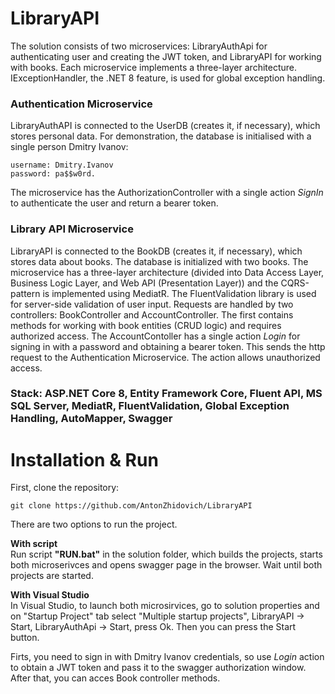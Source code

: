 # LibraryAPI

The solution consists of two microservices: LibraryAuthApi for authenticating user and creating the JWT token, and LibraryAPI for working with books. Each microservice implements a three-layer architecture. IExceptionHandler, the .NET 8 feature, is used for global exception handling.

### Authentication Microservice
LibraryAuthAPI is connected to the UserDB (creates it, if necessary), which stores personal data. For demonstration, the database is initialised with a single person Dmitry Ivanov:
```
username: Dmitry.Ivanov
password: pa$$w0rd.
``` 
The microservice has the AuthorizationController with a single action _SignIn_ to authenticate the user and return a bearer token.

### Library API Microservice
LibraryAPI is connected to the BookDB  (creates it, if necessary), which stores data about books. The database is initialized with two books. The microservice has a three-layer architecture (divided into Data Access Layer, Business Logic Layer, and Web API (Presentation Layer)) and the CQRS-pattern is implemented using MediatR. The FluentValidation library is used for server-side validation of user input. Requests are handled by two controllers: BookController and AccountController. The first contains methods for working with book entities (CRUD logic) and requires authorized access. The AccountContoller has a single action _Login_ for signing in with a password and obtaining a bearer token. This sends the http request to the Authentication Microservice. The action allows unauthorized access. 


### Stack: ASP.NET Core 8, Entity Framework Core, Fluent API, MS SQL Server, MediatR, FluentValidation, Global Exception Handling, AutoMapper, Swagger

# Installation & Run

First, clone the repository:
```
git clone https://github.com/AntonZhidovich/LibraryAPI
```
There are two options to run the project.

**With script** <br>
Run script **"RUN.bat"** in the solution folder, which builds the projects, starts both microserivces and opens swagger page in the browser. Wait until both projects are started.

**With Visual Studio** <br>
In Visual Studio, to launch both microsirvices, go to solution properties and on "Startup Project" tab select "Multiple startup projects", LibraryAPI -> Start, LibraryAuthApi -> Start, press Ok. 
Then you can press the Start button. 

Firts, you need to sign in with Dmitry Ivanov credentials, so use _Login_ action to obtain a JWT token and pass it to the swagger authorization window. After that, you can acces Book controller methods.
